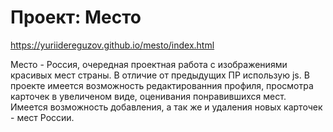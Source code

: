 # Проект: Место

https://yuriidereguzov.github.io/mesto/index.html

<!-- Место - Россия, очередная проектная работа с изображениями красивых мест страны. В отличие от предыдущей ПР сделал pop-up, с возможностью редактированния профиля используя js. -->
Место - Россия, очередная проектная работа с изображениями красивых мест страны. В отличие от предыдущих ПР использую js. В проекте имеется возможность редактированния профиля, просмотра карточек в увеличеном виде, оценивания понравившихся мест. Имеется возможность добавления, а так же и удаления новых карточек - мест России.